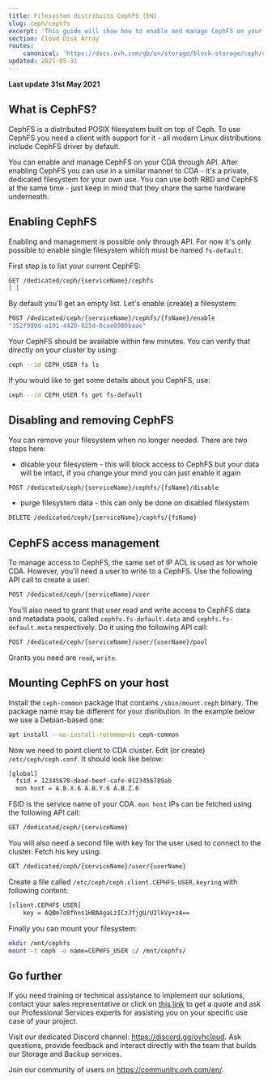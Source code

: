 ```yaml
---
title: Filesystem distribuito CephFS (EN)
slug: ceph/cephfs
excerpt: 'This guide will show how to enable and manage CephFS on your CDA'
section: Cloud Disk Array
routes:
    canonical: 'https://docs.ovh.com/gb/en/storage/block-storage/ceph/cephfs/'
updated: 2021-05-31
---
```


**Last update 31st May 2021**


## What is CephFS?

CephFS is a distributed POSIX filesystem built on top of Ceph. To use CephFS you need a client with support for it - all modern Linux distributions include CephFS driver by default.

You can enable and manage CephFS on your CDA through API. After enabling CephFS you can use in a similar manner to CDA - it's a private, dedicated filesystem for your own use. You can use both RBD and CephFS at the same time - just keep in mind that they share the same hardware underneath.

## Enabling CephFS

Enabling and management is possible only through API. For now it's only possible to enable single filesystem which must be named ```fs-default```.

First step is to list your current CephFS:

```bash
GET /dedicated/ceph/{serviceName}/cephfs
[ ]
```

By default you'll get an empty list. Let's enable (create) a filesystem:

```bash
POST /dedicated/ceph/{serviceName}/cephfs/{fsName}/enable
"352f999d-a191-4420-825d-0cae0980baae"
```

Your CephFS should be available within few minutes. You can verify that directly on your cluster by using:

```bash
ceph --id CEPH_USER fs ls
```

If you would like to get some details about you CephFS, use:

```bash
ceph --id CEPH_USER fs get fs-default
```


## Disabling and removing CephFS

You can remove your filesystem when no longer needed. There are two steps here:

 * disable your filesystem - this will block access to CephFS but your data will be intact, if you change your mind you can just enable it again
```bash
POST /dedicated/ceph/{serviceName}/cephfs/{fsName}/disable
```
 * purge filesystem data - this can only be done on disabled filesystem
```bash
DELETE /dedicated/ceph/{serviceName}/cephfs/{fsName}
```


## CephFS access management

To manage access to CephFS, the same set of IP ACL is used as for whole CDA. However, you'll need a user to write to a CephFS. Use the following API call to create a user:

```bash
POST /dedicated/ceph/{serviceName}/user
```

You'll also need to grant that user read and write access to CephFS data and metadata pools, called ```cephfs.fs-default.data``` and ```cephfs.fs-default.meta``` respectively. Do it using the following API call:

```bash
POST /dedicated/ceph/{serviceName}/user/{userName}/pool
```

Grants you need are ```read```, ```write```.


## Mounting CephFS on your host

Install the ```ceph-common``` package that contains ```/sbin/mount.ceph``` binary. The package name may be different for your disribution. In the example below we use a Debian-based one:

```bash
apt install --no-install-recommends ceph-common
```

Now we need to point client to CDA cluster. Edit (or create) ```/etc/ceph/ceph.conf```. It should look like below:

```bash
[global]
  fsid = 12345678-dead-beef-cafe-0123456789ab
  mon host = A.B.X.6 A.B.Y.6 A.B.Z.6
```

FSID is the service name of your CDA. ```mon host``` IPs can be fetched using the following API call:

```bash
GET /dedicated/ceph/{serviceName}
```

You will also need a second file with key for the user used to connect to the cluster. Fetch his key using:

```bash
GET /dedicated/ceph/{serviceName}/user/{userName}
```

Create a file called ```/etc/ceph/ceph.client.CEPHFS_USER.keyring``` with following content:

```bash
[client.CEPHFS_USER]
	key = AQBm7o8fhns1HBAAgaLzICzJfjgU/U2lkVy+zA==
```

Finally you can mount your filesystem:
```bash
mkdir /mnt/cephfs
mount -t ceph -o name=CEPHFS_USER :/ /mnt/cephfs/
```

## Go further

If you need training or technical assistance to implement our solutions, contact your sales representative or click on [this link](https://www.ovhcloud.com/it/professional-services/) to get a quote and ask our Professional Services experts for assisting you on your specific use case of your project.

Visit our dedicated Discord channel: <https://discord.gg/ovhcloud>. Ask questions, provide feedback and interact directly with the team that builds our Storage and Backup services.

Join our community of users on <https://community.ovh.com/en/>.
